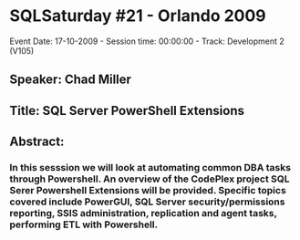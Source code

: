 # SQLSaturday #21 - Orlando 2009
Event Date: 17-10-2009 - Session time: 00:00:00 - Track: Development 2 (V105)
## Speaker: Chad Miller
## Title: SQL Server PowerShell Extensions
## Abstract:
### In this sesssion we will look at automating common DBA tasks through Powershell. An overview of the CodePlex project SQL Serer Powershell Extensions will be provided. Specific topics covered include PowerGUI, SQL Server security/permissions reporting, SSIS administration, replication and agent tasks, performing ETL with Powershell.

